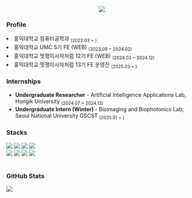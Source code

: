 <p align="center">
  <img src="https://capsule-render.vercel.app/api?type=venom&color=9ee7ff&height=300&section=header&text=chaeyoung&fontSize=30&animation=fadeIn"/>
</p>

### Profile
<li>홍익대학교 컴퓨터공학과 <sub>(2022.03 ~ )</sub></li>
<li>홍익대학교 UMC 5기 FE (WEB) <sub>(2023.09 ~ 2024.02)</sub></li>
<li>홍익대학교 멋쟁이사자처럼 12기 FE (WEB) <sub>(2024.03 ~ 2024.12)</sub></li>
<li>홍익대학교 멋쟁이사자처럼 13기 FE 운영진 <sub>(2025.03 ~ )</sub></li>

### Internships
  <ul>
    <li><b>Undergraduate Researcher</b> 
      - Artificial Intelligence Applications Lab, Hongik University <sub>(2024.07 ~ 2024.12)</sub></li>
    <li><b>Undergraduate Intern (Winter) </b> 
      - Bioimaging and Biophotonics Lab, Seoul National University GSCST <sub>(2025.01 ~ )</sub></li>
  </ul>


### Stacks
<div>
  <div>
    <img src="https://img.shields.io/badge/Python-3776AB?style=flat-square&logo=Python&logoColor=white"/>
    <img src="https://img.shields.io/badge/React-61DAFB?style=flat-square&logo=React&logoColor=black"/>
    <img src="https://img.shields.io/badge/JavaScript-F7DF1E?style=flat-square&logo=javascript&logoColor=black"/>
    <img src="https://img.shields.io/badge/Typescript-3178C6?style=flat-square&logo=Typescript&logoColor=white"/>
    <br>
    <img src="https://img.shields.io/badge/html5-E34F26.svg?style=flat-square&logo=html5&logoColor=white" />
    <img src="https://img.shields.io/badge/css3-1572B6.svg?style=flat-square&logo=css3&logoColor=white" />
    <img src="https://img.shields.io/badge/Tailwind CSS-06B6D4?style=flat-square&logo=Tailwind CSS&logoColor=white"/>
    <img src="https://img.shields.io/badge/c++-00599C?style=flat-square&logo=c%2B%2B&logoColor=white">
  </div>
  <br>

 ### GitHub Stats
  <div>
    <img src="https://github-readme-stats.vercel.app/api?username=chaeyoungwon&show_icons=true&theme=react" />
  </div>
</div>
